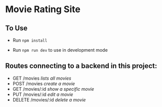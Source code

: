 # Movie Rating Site

## To Use

- Run ```npm install```

- Run ```npm run dev``` to use in development mode


## Routes connecting to a backend in this project:  
 
- GET /movies   _lists all movies_
- POST /movies  _create a movie_
- GET /movies/:id  _show a specific movie_
- PUT /movies/:id _edit a movie_
- DELETE /movies/:id _delete a movie_